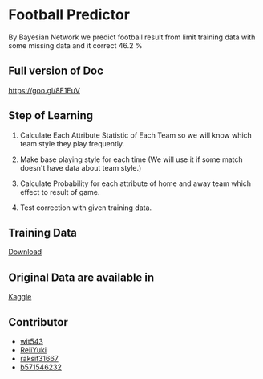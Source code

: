 # Football Predictor

By Bayesian Network we predict football result from limit training data with some missing data and it correct 46.2 %

## Full version of Doc

https://goo.gl/8F1EuV

## Step of Learning

1. Calculate Each Attribute Statistic of Each Team so we will know which team style they play frequently.

2. Make base playing style for each time (We will use it if some match doesn't have data about team style.)

3. Calculate Probability for each attribute of home and away team which effect to result of game.

4. Test correction with given training data.

## Training Data

[Download](http://file.veerkesto.net/aic/soccer-train.sqlite)

## Original Data are available in

[Kaggle](https://www.kaggle.com/hugomathien/soccer)

## Contributor

* [wit543](https://github.com/wit543)
* [ReiiYuki](https://github.com/ReiiYuki)
* [raksit31667](https://github.com/raksit31667)
* [b571546232](https://github.com/b5710546232)
